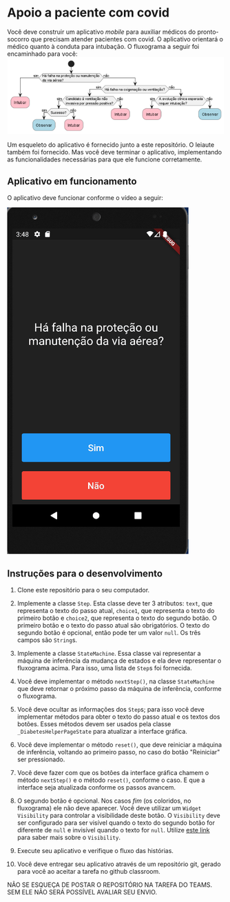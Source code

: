 # Apoio a paciente com covid

Você deve construir um aplicativo _mobile_ para auxiliar médicos
do pronto-socorro que precisam atender pacientes com covid. O aplicativo orientará o médico quanto à conduta para intubação.
O fluxograma a seguir foi encaminhado para você:
![Fluxograma atendimento diabetes](doc/COVID.png)

Um esqueleto do aplicativo é fornecido junto a este repositório. O leiaute também foi fornecido. Mas você deve terminar o aplicativo, implementando as funcionalidades necessárias para que ele funcione corretamente.

## Aplicativo em funcionamento

O aplicativo deve funcionar conforme o vídeo a seguir:

![Aplicativo em funcionamento](doc/covid.gif)


## Instruções para o desenvolvimento

1. Clone este repositório para o seu computador.
2. Implemente a classe `Step`. Esta classe deve ter 3 atributos: `text`, que representa o texto do passo atual, `choice1`, que representa o texto do primeiro botão e `choice2`, que representa o texto do segundo botão. O primeiro botão e o texto do passo atual são obrigatórios. O texto do segundo botão é opcional, então pode ter um valor `null`. Os três campos são `String`s.
3. Implemente a classe `StateMachine`. Essa classe vai representar a máquina de inferência da mudança de estados e ela deve representar o fluxograma acima. Para isso, uma lista de `Step`s foi fornecida.
4. Você deve implementar o método `nextStep()`, na classe `StateMachine` que deve retornar o próximo passo da máquina de inferência, conforme o fluxograma.
5. Você deve ocultar as informações dos `Step`s; para isso você deve implementar métodos para obter o texto do passo atual e os textos dos botões. Esses métodos devem ser usados pela classe `_DiabetesHelperPageState` para atualizar a interface gráfica.
6. Você deve implementar o método `reset()`, que deve reiniciar a máquina de inferência, voltando ao primeiro passo, no caso do botão "Reiniciar" ser pressionado.
7. Você deve fazer com que os botôes da interface gráfica chamem o método `nextStep()` e o método `reset()`, conforme o caso. E que a interface seja atualizada conforme os passos avancem.
8. O segundo botão é opcional. Nos casos _fim_ (os coloridos, no fluxograma) ele não deve aparecer. Você deve utilizar um `Widget` `Visibility` para controlar a visibilidade deste botão. O `Visibility` deve ser configurado para ser visível quando o texto do segundo botão for diferente de `null` e invisível quando o texto for `null`. Utilize [este link](https://api.flutter.dev/flutter/widgets/Visibility-class.html) para saber mais sobre o `Visibility`.

9. Execute seu aplicativo e verifique o fluxo das histórias.
10. Você deve entregar seu aplicativo através de um repositório git, gerado para você ao aceitar a tarefa no github classroom. 

NÃO SE ESQUEÇA DE POSTAR O REPOSITÓRIO NA TAREFA DO TEAMS. SEM ELE NÃO SERÁ POSSÍVEL AVALIAR SEU ENVIO.
